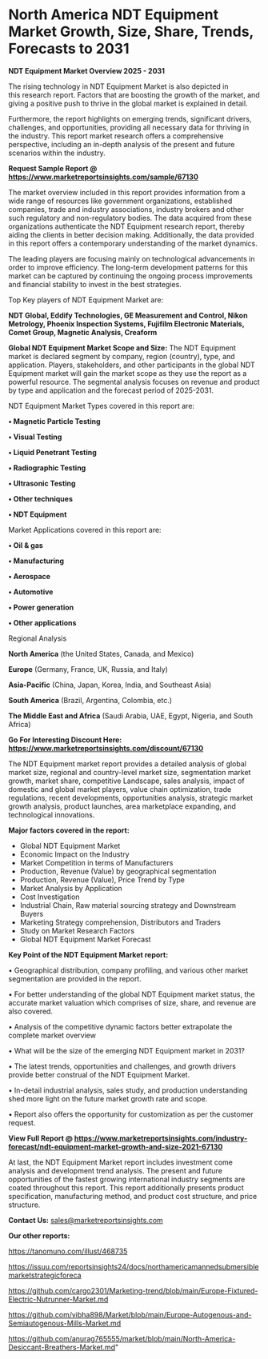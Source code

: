 # North America NDT Equipment Market Growth, Size, Share, Trends, Forecasts to 2031

<Strong> NDT Equipment Market Overview 2025 - 2031</strong>

The rising technology in NDT Equipment Market is also depicted in this research report. Factors that are boosting the growth of the market, and giving a positive push to thrive in the global market is explained in detail.

Furthermore, the report highlights on emerging trends, significant drivers, challenges, and opportunities, providing all necessary data for thriving in the industry. This report market research offers a comprehensive perspective, including an in-depth analysis of the present and future scenarios within the industry.

<strong>Request Sample Report @ <a href=https://www.marketreportsinsights.com/sample/67130>https://www.marketreportsinsights.com/sample/67130</a></strong>

The market overview included in this report provides information from a wide range of resources like government organizations, established companies, trade and industry associations, industry brokers and other such regulatory and non-regulatory bodies. The data acquired from these organizations authenticate the NDT Equipment research report, thereby aiding the clients in better decision making. Additionally, the data provided in this report offers a contemporary understanding of the market dynamics.

The leading players are focusing mainly on technological advancements in order to improve efficiency. The long-term development patterns for this market can be captured by continuing the ongoing process improvements and financial stability to invest in the best strategies.

Top Key players of NDT Equipment Market are:

<strong>NDT Global, Eddify Technologies, GE Measurement and Control, Nikon Metrology, Phoenix Inspection Systems, Fujifilm Electronic Materials, Comet Group, Magnetic Analysis, Creaform</strong>

<strong><b>Global NDT Equipment Market Scope and Size:</b></strong>
The NDT Equipment market is declared segment by company, region (country), type, and application. Players, stakeholders, and other participants in the global NDT Equipment market will gain the market scope as they use the report as a powerful resource. The segmental analysis focuses on revenue and product by type and application and the forecast period of 2025-2031.

NDT Equipment Market Types covered in this report are:

<strong>• Magnetic Particle Testing

• Visual Testing

• Liquid Penetrant Testing

• Radiographic Testing

• Ultrasonic Testing

• Other techniques

• NDT Equipment</strong>

Market Applications covered in this report are:

<strong>• Oil & gas

• Manufacturing

• Aerospace

• Automotive

• Power generation

• Other applications</strong> 

Regional Analysis

<strong>North America</strong> (the United States, Canada, and Mexico)

<strong>Europe</strong> (Germany, France, UK, Russia, and Italy)

<strong>Asia-Pacific</strong> (China, Japan, Korea, India, and Southeast Asia)

<strong>South America</strong> (Brazil, Argentina, Colombia, etc.)

<strong>The Middle East and Africa</strong> (Saudi Arabia, UAE, Egypt, Nigeria, and South Africa)

<strong>Go For Interesting Discount Here: <a href=https://www.marketreportsinsights.com/discount/67130>https://www.marketreportsinsights.com/discount/67130</a></strong>

The NDT Equipment market report provides a detailed analysis of global market size, regional and country-level market size, segmentation market growth, market share, competitive Landscape, sales analysis, impact of domestic and global market players, value chain optimization, trade regulations, recent developments, opportunities analysis, strategic market growth analysis, product launches, area marketplace expanding, and technological innovations.

<strong><b>Major factors covered in the report:</b></strong>
<ul>
  <li>Global NDT Equipment Market </li>
  <li>Economic Impact on the Industry</li>
  <li>Market Competition in terms of Manufacturers</li>
  <li>Production, Revenue (Value) by geographical segmentation</li>
  <li>Production, Revenue (Value), Price Trend by Type</li>
  <li>Market Analysis by Application</li>
  <li>Cost Investigation</li>
  <li>Industrial Chain, Raw material sourcing strategy and Downstream Buyers</li>
  <li>Marketing Strategy comprehension, Distributors and Traders</li>
  <li>Study on Market Research Factors</li>
  <li>Global NDT Equipment Market Forecast</li>
</ul>

<strong><b>Key Point of the NDT Equipment Market report:</b></strong>

• Geographical distribution, company profiling, and various other market segmentation are provided in the report.

• For better understanding of the global NDT Equipment market status, the accurate market valuation which comprises of size, share, and revenue are also covered.

• Analysis of the competitive dynamic factors better extrapolate the complete market overview

• What will be the size of the emerging NDT Equipment market in 2031?

• The latest trends, opportunities and challenges, and growth drivers provide better construal of the NDT Equipment Market.

• In-detail industrial analysis, sales study, and production understanding shed more light on the future market growth rate and scope.

• Report also offers the opportunity for customization as per the customer request.

<strong><b>View Full Report @ <a href=https://www.marketreportsinsights.com/industry-forecast/ndt-equipment-market-growth-and-size-2021-67130>https://www.marketreportsinsights.com/industry-forecast/ndt-equipment-market-growth-and-size-2021-67130</a></b></strong>


At last, the NDT Equipment Market report includes investment come analysis and development trend analysis. The present and future opportunities of the fastest growing international industry segments are coated throughout this report. This report additionally presents product specification, manufacturing method, and product cost structure, and price structure.

<strong>Contact Us:</strong>
sales@marketreportsinsights.com

<strong>Our other reports:</strong>

<a href=https://tanomuno.com/illust/468735>https://tanomuno.com/illust/468735</a>

<a href=https://issuu.com/reportsinsights24/docs/northamericamannedsubmersiblemarketstrategicforeca>https://issuu.com/reportsinsights24/docs/northamericamannedsubmersiblemarketstrategicforeca</a>

<a href=https://github.com/cargo2301/Marketing-trend/blob/main/Europe-Fixtured-Electric-Nutrunner-Market.md>https://github.com/cargo2301/Marketing-trend/blob/main/Europe-Fixtured-Electric-Nutrunner-Market.md</a>

<a href=https://github.com/vibha898/Market/blob/main/Europe-Autogenous-and-Semiautogenous-Mills-Market.md>https://github.com/vibha898/Market/blob/main/Europe-Autogenous-and-Semiautogenous-Mills-Market.md</a>

<a href=https://github.com/anurag765555/market/blob/main/North-America-Desiccant-Breathers-Market.md>https://github.com/anurag765555/market/blob/main/North-America-Desiccant-Breathers-Market.md</a>"

